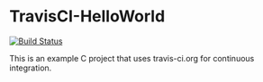 # TravisCI-HelloWorld

[![Build Status](https://travis-ci.org/nicksypark/TravisCI-HelloWorld.svg?branch=master)](https://travis-ci.org/nicksypark/TravisCI-HelloWorld)

This is an example C project that uses travis-ci.org for continuous integration.

